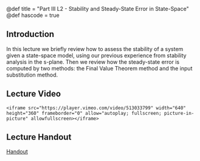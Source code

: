 @def title = "Part III L2 - Stability and Steady-State Error in State-Space"
@def hascode = true

## Introduction
In this lecture we briefly review how to assess the stability of a system given a state-space model, using our previous experience from stability analysis in the s-plane. Then we review how the steady-state error is computed by two methods: the Final Value Theorem method and the input substitution method. 

## Lecture Video
~~~
<iframe src="https://player.vimeo.com/video/513033799" width="640" height="360" frameborder="0" allow="autoplay; fullscreen; picture-in-picture" allowfullscreen></iframe>
~~~
## Lecture Handout
[Handout](/part_iii/ME417_-_Controls_-_Part_III_Lecture_2_Stability_and_Steady-State_Error_in_State_Space.pdf)